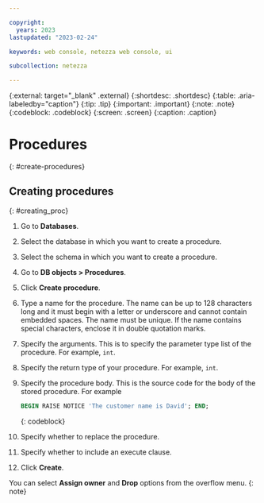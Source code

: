 ```yaml
---

copyright:
  years: 2023
lastupdated: "2023-02-24"

keywords: web console, netezza web console, ui

subcollection: netezza

---
```


{:external: target="_blank" .external}
{:shortdesc: .shortdesc}
{:table: .aria-labeledby="caption"}
{:tip: .tip}
{:important: .important}
{:note: .note}
{:codeblock: .codeblock}
{:screen: .screen}
{:caption: .caption}

# Procedures
{: #create-procedures}

## Creating procedures
{: #creating_proc}

1. Go to **Databases**.
1. Select the database in which you want to create a procedure.
1. Select the schema in which you want to create a procedure.
1. Go to **DB objects > Procedures**.
1. Click **Create procedure**.
1. Type a name for the procedure.
   The name can be up to 128 characters long and it must begin with a letter or underscore and cannot contain embedded spaces. The name must be unique.
   If the name contains special characters, enclose it in double quotation marks.
1. Specify the arguments.
   This is to specify the parameter type list of the procedure. For example, `int`.
1. Specify the return type of your procedure.
   For example, `int`.
1. Specify the procedure body.
   This is the source code for the body of the stored procedure. For example

   ```sql
   BEGIN RAISE NOTICE 'The customer name is David'; END;
   ```
   {: codeblock}

1. Specify whether to replace the procedure.
1. Specify whether to include an execute clause.
1. Click **Create**.


You can select **Assign owner** and **Drop** options from the overflow menu.
{: note}
